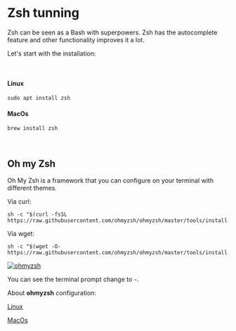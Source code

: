 # Zsh tunning

Zsh can be seen as a Bash with superpowers. Zsh has the autocomplete feature and other functionality improves it a lot.

Let's start with the installation:

<br />

#### Linux
```
sudo apt install zsh
```

#### MacOs
```
brew install zsh
```
<br />

## Oh my Zsh
Oh My Zsh is a framework that you can configure on your terminal with different themes.

Via curl:
```
sh -c "$(curl -fsSL https://raw.githubusercontent.com/ohmyzsh/ohmyzsh/master/tools/install.sh)"
```

Via wget:
```
sh -c "$(wget -O- https://raw.githubusercontent.com/ohmyzsh/ohmyzsh/master/tools/install.sh)"
```

<a href="https://ibb.co/hfMVNTD"><img src="https://i.ibb.co/X84tPGS/ohmyzsh.png" alt="ohmyzsh" border="0"></a>

You can see the terminal prompt change to `~`.

About **ohmyzsh** configuration:

[Linux](https://platzi.com/blog/lleva-tu-terminal-al-siguiente-nivel/)

[MacOs](https://towardsdatascience.com/the-ultimate-guide-to-your-terminal-makeover-e11f9b87ac99#367b)
